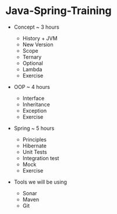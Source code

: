 # Java-Spring-Training

- Concept ~ 3 hours
  - History + JVM
  - New Version
  - Scope
  - Ternary
  - Optional
  - Lambda
  - Exercise

- OOP ~ 4 hours
  - Interface
  - Inheritance
  - Exception
  - Exercise

- Spring ~ 5 hours
  - Principles
  - Hibernate
  - Unit Tests
  - Integration test
  - Mock
  - Exercise

- Tools we will be using
  - Sonar
  - Maven
  - Git

